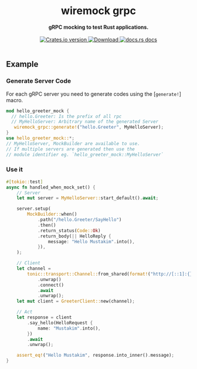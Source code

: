 <h1 align="center">wiremock grpc</h1>
<div align="center">
 <strong>
   gRPC mocking to test Rust applications.
 </strong>
</div>

<br />


<div align="center">
  <!-- Crates version -->
  <a href="https://crates.io/crates/wiremock-grpc">
    <img src="https://img.shields.io/crates/v/wiremock-grpc.svg?style=flat-square"
    alt="Crates.io version" />
  </a>
  <!-- Downloads -->
  <a href="https://crates.io/crates/wiremock-grpc">
    <img src="https://img.shields.io/crates/d/wiremock-grpc.svg?style=flat-square"
      alt="Download" />
  </a>
  <!-- docs.rs docs -->
  <a href="https://docs.rs/wiremock-grpc">
    <img src="https://img.shields.io/badge/docs-latest-blue.svg?style=flat-square"
      alt="docs.rs docs" />
  </a>
</div>
<br/>

## Example
### Generate Server Code
For each gRPC server you need to generate codes using the [`generate!`] macro.

```rs
mod hello_greeter_mock {
  // hello.Greeter: Is the prefix of all rpc
  // MyHelloServer: Arbitrary name of the generated Server
   wiremock_grpc::generate!("hello.Greeter", MyHelloServer);
}
use hello_greeter_mock::*;
// MyHelloServer, MockBuilder are available to use.
// If multiple servers are generated then use the
// module identifier eg. `hello_greeter_mock::MyHelloServer`
```
### Use it
```rs
#[tokio::test]
async fn handled_when_mock_set() {
    // Server
    let mut server = MyHelloServer::start_default().await;

    server.setup(
        MockBuilder::when()
            .path("/hello.Greeter/SayHello")
            .then()
            .return_status(Code::Ok)
            .return_body(|| HelloReply {
                message: "Hello Mustakim".into(),
            }),
    );

    // Client
    let channel =
        tonic::transport::Channel::from_shared(format!("http://[::1]:{}", server.address().port()))
            .unwrap()
            .connect()
            .await
            .unwrap();
    let mut client = GreeterClient::new(channel);

    // Act
    let response = client
        .say_hello(HelloRequest {
            name: "Mustakim".into(),
        })
        .await
        .unwrap();

    assert_eq!("Hello Mustakim", response.into_inner().message);
}
```